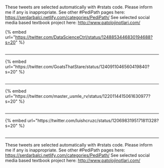 

These tweets are selected automatically with #rstats code. Please inform me if any is inappropriate.
See other #PediPath pages here: https://serdarbalci.netlify.com/categories/PediPath/ 
See selected social media based textbook project here: http://www.patolojinotlari.com/

{% embed url="https://twitter.com/DataScienceCtrl/status/1248853446830194688?s=20" %}<br>
<br>
<hr>
{% embed url="https://twitter.com/GoatsThatStare/status/1240911046560419840?s=20" %}<br>
<br>
<hr>
{% embed url="https://twitter.com/master_usmle_rv/status/1220114415061630977?s=20" %}<br>
<br>
<hr>
{% embed url="https://twitter.com/luishcruzc/status/1206983195171811328?s=20" %}<br>
<br>
<hr>


These tweets are selected automatically with #rstats code. Please inform me if any is inappropriate.
See other #PediPath pages here: https://serdarbalci.netlify.com/categories/PediPath/ 
See selected social media based textbook project here: http://www.patolojinotlari.com/
